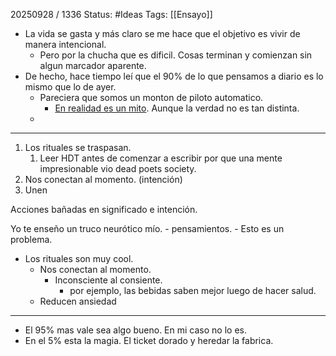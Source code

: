 20250928 / 1336
Status: #Ideas
Tags: [[Ensayo]]

- La vida se gasta y más claro se me hace que el objetivo es vivir de manera intencional.
	- Pero por la chucha que es dificil. Cosas terminan y comienzan sin algun marcador aparente. 
- De hecho, ​​hace tiempo leí que el 90% de lo que pensamos a diario es lo mismo que lo de ayer.
	- Pareciera que somos un monton de piloto automatico. 
		- [En realidad es un mito](https://policyviz.com/2024/10/16/fact-checking-60000-thoughts-the-mystery-behind-a-misleading-statistic/?srsltid=AfmBOopH4oA_SXV_RX9KQfAVZn937gb_Lpg9foLsal51RfN_KDpE4Bkv). Aunque la verdad no es tan distinta. 
	- 

-----
1. Los rituales se traspasan. 
	1. Leer HDT antes de comenzar a escribir por que una mente impresionable vio dead poets society. 
2. Nos conectan al momento. (intención)
3. Unen






Acciones bañadas en significado e intención. 

Yo te enseño un truco neurótico mío. - pensamientos. 
	- Esto es un problema. 
- Los rituales son muy cool.
	- Nos conectan al momento. 
		- Inconsciente al consiente. 
			- por ejemplo, las bebidas saben mejor luego de hacer salud. 
	- Reducen ansiedad
---

- El 95% mas vale sea algo bueno. En mi caso no lo es. 
- En el 5% esta la magia. El ticket dorado y heredar la fabrica. 
	